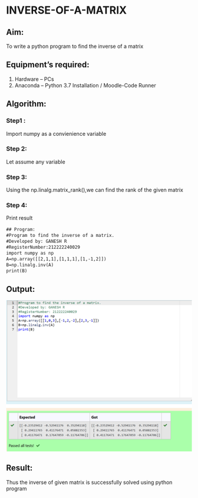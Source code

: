 # INVERSE-OF-A-MATRIX
## Aim:
To write a python program to find the inverse of a matrix
## Equipment’s required:
1. 	Hardware – PCs
2. 	Anaconda – Python 3.7 Installation / Moodle-Code Runner
## Algorithm:
### Step1 : 
Import numpy as a convienience variable
### Step 2: 
Let assume any variable
### Step 3: 
Using the np.linalg.matrix_rank(),we can find the rank of the given matrix
### Step 4: 
Print result
```
## Program:
#Program to find the inverse of a matrix.
#Developed by: GANESH R
#RegisterNumber:212222240029
import numpy as np
A=np.array([[2,1,1],[1,1,1],[1,-1,2]])
B=np.linalg.inv(A)
print(B)
```
## Output:
![output](./MAI3.png)


## Result:
Thus the inverse of given matrix is successfully solved using python program

